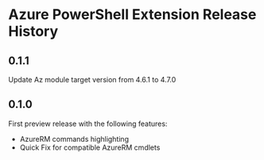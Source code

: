 # Azure PowerShell Extension Release History

## 0.1.1

Update Az module target version from 4.6.1 to 4.7.0

## 0.1.0

First preview release with the following features:
- AzureRM commands highlighting
- Quick Fix for compatible AzureRM cmdlets
